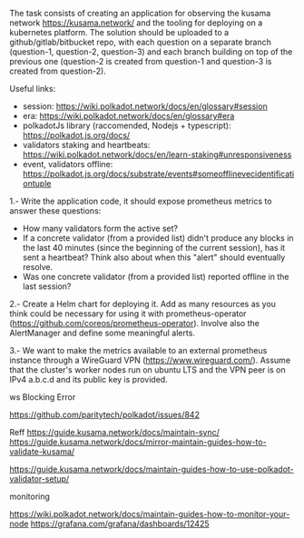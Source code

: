The task consists of creating an application for observing the kusama network https://kusama.network/ and the tooling
for deploying on a kubernetes platform. The solution should be uploaded to a github/gitlab/bitbucket repo, with each
question on a separate branch (question-1, question-2, question-3) and each branch building on top of the previous one
(question-2 is created from question-1 and question-3 is created from question-2).

Useful links:
- session: https://wiki.polkadot.network/docs/en/glossary#session
- era: https://wiki.polkadot.network/docs/en/glossary#era
- polkadotJs library (raccomended, Nodejs + typescript): https://polkadot.js.org/docs/
- validators staking and heartbeats: https://wiki.polkadot.network/docs/en/learn-staking#unresponsiveness
- event, validators offline: https://polkadot.js.org/docs/substrate/events#someofflinevecidentificationtuple


1.- Write the application code, it should expose prometheus metrics to answer these questions:

* How many validators form the active set?
* If a concrete validator (from a provided list) didn't produce any blocks in the last 40 minutes (since the beginning of the current session), has it sent a heartbeat? Think also about when this "alert" should eventually resolve.
* Was one concrete validator (from a provided list) reported offline in the last session? 

2.- Create a Helm chart for deploying it. Add as many resources as you think could be necessary for using 
it with prometheus-operator (https://github.com/coreos/prometheus-operator). Involve also the AlertManager and define some meaningful alerts.

3.- We want to make the metrics available to an external prometheus instance through a WireGuard VPN
(https://www.wireguard.com/). Assume that the cluster's worker nodes run on ubuntu LTS and the VPN peer is on IPv4
a.b.c.d and its public key is provided.



ws Blocking Error

https://github.com/paritytech/polkadot/issues/842


Reff
https://guide.kusama.network/docs/maintain-sync/
https://guide.kusama.network/docs/mirror-maintain-guides-how-to-validate-kusama/


https://guide.kusama.network/docs/maintain-guides-how-to-use-polkadot-validator-setup/


monitoring

https://wiki.polkadot.network/docs/maintain-guides-how-to-monitor-your-node
https://grafana.com/grafana/dashboards/12425
